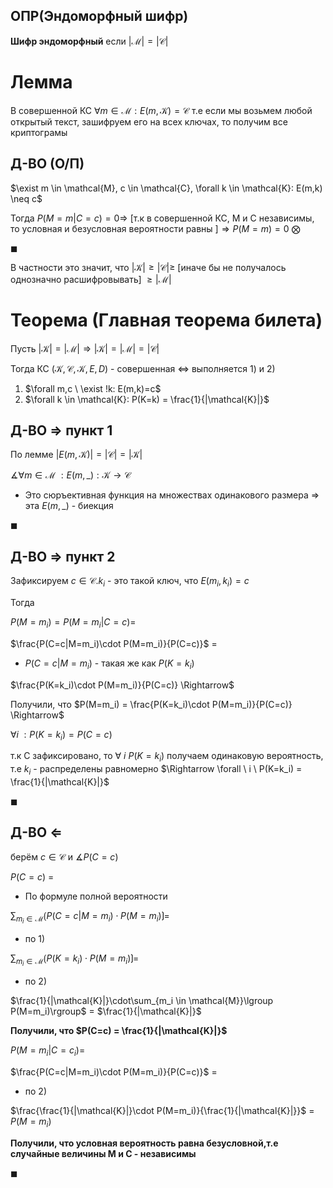## ОПР(Эндоморфный шифр)
**Шифр эндоморфный** если $|\mathcal{M}| = |\mathcal{C}|$

# Лемма
В совершенной КС $\forall m \in \mathcal{M}: E(m,\mathcal{K})=\mathcal{C}$ т.е если мы возьмем любой открытый текст, зашифруем его на всех ключах, то получим все криптограмы

## Д-ВО (О/П)

$\exist m \in \mathcal{M}, c \in \mathcal{C}, \forall k \in \mathcal{K}: E(m,k) \neq c$

Тогда $P(M=m|C=c) = 0\Rightarrow$ [т.к в совершенной КС, M и С независимы, то условная и безусловная вероятности равны ]$\Rightarrow P(M=m)=0$ $\bigotimes$ 

$\blacksquare$

В частности это значит, что $|\mathcal{K}| \ge |\mathcal{C}| \ge$ [иначе бы не получалось однозначно расшифровывать] $\ge|\mathcal{M}|$

# Теорема (Главная теорема билета)
Пусть $|\mathcal{K}| = |\mathcal{M}| \Rightarrow |\mathcal{K}|=|\mathcal{M}|=|\mathcal{C}|$

Тогда КС $(\mathcal{K},\mathcal{C},\mathcal{K},E,D)$ - совершенная $\Leftrightarrow$ выполняется 1) и 2)

1. $\forall m,c \ \exist !k: E(m,k)=c$ 
2. $\forall k \in \mathcal{K}: P(K=k) = \frac{1}{|\mathcal{K}|}$

## Д-ВО $\Rightarrow$ пункт 1

По лемме $|E(m, \mathcal{K})| = |\mathcal{C}| = |\mathcal{K}|$

$\measuredangle \forall m \in \mathcal{M} \ :E(m,\_): \mathcal{K} \rightarrow \mathcal{C}$ 
* Это сюръективная функция на множествах одинакового размера $\Rightarrow$ эта $E(m,\_)$ - биекция

$\blacksquare$

## Д-ВО $\Rightarrow$ пункт 2
Зафиксируем $c \in \mathcal{C}$.$k_i$ - это такой ключ, что $E(m_i, k_i) = c$

Тогда 

$P(M=m_i) = P(M=m_i|C=c)$=

$\frac{P(C=c|M=m_i)\cdot P(M=m_i)}{P(C=c)}$ =

* $P(C=c|M=m_i)$ - такая же как $P(K=k_i)$

$\frac{P(K=k_i)\cdot P(M=m_i)}{P(C=c)} \Rightarrow$

Получили, что $P(M=m_i) = \frac{P(K=k_i)\cdot P(M=m_i)}{P(C=c)} \Rightarrow$

$\forall i \ : P(K=k_i) = P(C=c)$ 

т.к C зафиксировано, то $\forall \ i \ P(K=k_i)$ получаем одинаковую вероятность, т.е $k_i$ - распределены равномерно $\Rightarrow \forall \ i \ P(K=k_i) = \frac{1}{|\mathcal{K}|}$

$\blacksquare$

## Д-ВО $\Leftarrow$

берём $c \in \mathcal{C}$ и $\measuredangle P(C=c)$ 

$P(C=c)$ =
* По формуле полной вероятности

$\sum_{m_i \in \mathcal{M}}\lgroup P(C=c|M=m_i)\cdot P(M=m_i)\rgroup$=

* по 1)

$\sum_{m_i \in \mathcal{M}}\lgroup P(K=k_i)\cdot P(M=m_i)\rgroup$=

* по 2)

$\frac{1}{|\mathcal{K}|}\cdot\sum_{m_i \in \mathcal{M}}\lgroup P(M=m_i)\rgroup$ = $\frac{1}{|\mathcal{K}|}$

**Получили, что $P(C=c) = \frac{1}{|\mathcal{K}|}$**

$P(M=m_i|C=c_i)$=

$\frac{P(C=c|M=m_i)\cdot P(M=m_i)}{P(C=c)}$ =

* по 2)

$\frac{\frac{1}{|\mathcal{K}|}\cdot P(M=m_i)}{\frac{1}{|\mathcal{K}|}}$ = $P(M=m_i)$

**Получили, что условная вероятность равна безусловной,т.е случайные величины M и C - независимы**

$\blacksquare$





